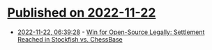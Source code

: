 # [Published on 2022-11-22](index.md)

* [2022-11-22, 06:39:28](https://news.ycombinator.com/item?id=33702790) - [Win for Open-Source Legally: Settlement Reached in Stockfish vs. ChessBase](https://lichess.org/blog/Y3u1mRAAACIApBVn/settlement-reached-in-stockfish-v-chessbase)
